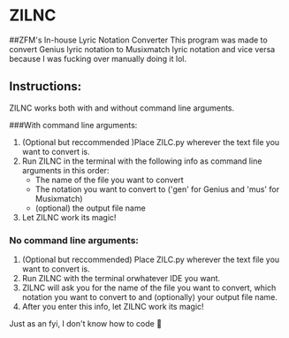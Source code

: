 # ZILNC
##ZFM's In-house Lyric Notation Converter
This program was made to convert Genius lyric notation to Musixmatch lyric notation and vice versa because I was fucking over manually doing it lol.

## Instructions:
ZILNC works both with and without command line arguments.

###With command line arguments:
1. (Optional but reccommended )Place ZILC.py wherever the text file you want to convert is.
2. Run ZILNC in the terminal with the following info as command line arguments in this order:
    - The name of the file you want to convert
    - The notation you want to convert to ('gen' for Genius and 'mus' for Musixmatch)
    - (optional) the output file name
3. Let ZILNC work its magic!

### No command line arguments:
1. (Optional but reccommended) Place ZILC.py wherever the text file you want to convert is.
2. Run ZILNC with the terminal orwhatever IDE you want.
3. ZILNC will ask you for the name of the file you want to convert, which notation you want to convert to and (optionally) your output file name.
4. After you enter this info, let ZILNC work its magic!

Just as an fyi, I don't know how to code :smiling_face_with_tear:	
